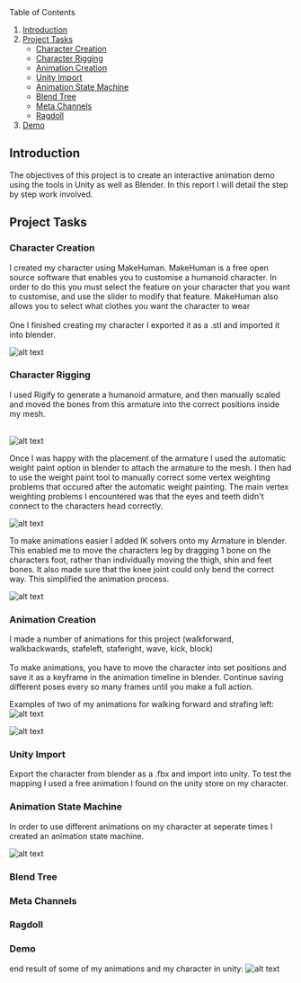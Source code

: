 <!-- TABLE OF CONTENTS -->
  <summary>Table of Contents</summary>
  <ol>
    <li><a href="#introduction">Introduction</a></li>
    <li><a href="#project-tasks">Project Tasks</a>
	<ul>
            <li><a href="#character-creation">Character Creation</a></li>
            <li><a href="#character-rigging">Character Rigging</a></li>
	    <li><a href="#animation-creation">Animation Creation</a></li>
            <li><a href="#unity-import">Unity Import</a></li>
	    <li><a href="#animation-state-machine">Animation State Machine</a></li>
            <li><a href="#blend-tree">Blend Tree</a></li>
            <li><a href="#meta-channels">Meta Channels</a></li>
            <li><a href="#ragdoll">Ragdoll</a></li>
        </ul>
    </li>
    <li><a href="#Demo">Demo</a></li>
  </ol>

<!-- Introduction -->
## Introduction

The objectives of this project is to create an interactive animation demo using the tools in Unity as well as Blender. In this report I will detail the step by step work involved.

<!-- Project Tasks -->
## Project Tasks
### Character Creation

I created my character using MakeHuman. MakeHuman is a free open source software that enables you to customise a humanoid character. In order to do this you must select the feature on your character that you want to customise, and use the slider to modify that feature. MakeHuman also allows you to select what clothes you want the character to wear<br/><br/>
One I finished creating my character I exported it as a .stl and imported it into blender.

![alt text](Screenshots/makehuman.PNG)

### Character Rigging

I used Rigify to generate a humanoid armature, and then manually scaled and moved the bones from this armature into the correct positions inside my mesh.<br/><br/>

![alt text](Screenshots/armature.PNG)

Once I was happy with the placement of the armature I used the automatic weight paint option in blender to attach the armature to the mesh. I then had to use the weight paint tool to manually correct some vertex weighting problems that occured after the automatic weight painting. The main vertex weighting problems I encountered was that the eyes and teeth didn't connect to the characters head correctly.

![alt text](Screenshots/weightpaint.PNG)

To make animations easier I added IK solvers onto my Armature in blender. This enabled me to move the characters leg by dragging 1 bone on the characters foot, rather than individually moving the thigh, shin and feet bones. It also made sure that the knee joint could only bend the correct way. This simplified the animation process.

![alt text](Screenshots/IK.PNG)

### Animation Creation

I made a number of animations for this project (walkforward, walkbackwards, stafeleft, staferight, wave, kick, block)<br/><br/>
To make animations, you have to move the character into set positions and save it as a keyframe in the animation timeline in blender. Continue saving different poses every so many frames until you make a full action.

Examples of two of my animations for walking forward and strafing left:
![alt text](Screenshots/walk.gif)

![alt text](Screenshots/strafe.gif)

### Unity Import

Export the character from blender as a .fbx and import into unity. To test the mapping I used a free animation I found on the unity store on my character.

### Animation State Machine

In order to use different animations on my character at seperate times I created an animation state machine. 

![alt text](Screenshots/asm.PNG)

### Blend Tree

### Meta Channels

### Ragdoll

### Demo

end result of some of my animations and my character in unity:
![alt text](Screenshots/anim.gif)



















